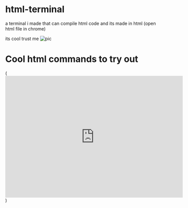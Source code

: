 # html-terminal
a terminal i made that can compile html code and its made in html (open html file in chrome)

its cool trust me
![pic](https://github.com/xxd0w/html-terminal/assets/157762012/cca03ab7-2243-4608-8fc0-934c7d3b4d69)

# Cool html commands to try out

 (<iframe src="https://archive.org/embed/win95_in_dosbox" width="560" height="384" frameborder="0" webkitallowfullscreen="true" mozallowfullscreen="true" allowfullscreen></iframe>)
